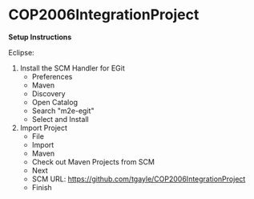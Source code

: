 # COP2006IntegrationProject

**Setup Instructions**

  Eclipse:
  1. Install the SCM Handler for EGit
      * Preferences
      * Maven 
      * Discovery 
      * Open Catalog
      * Search "m2e-egit"
      * Select and Install
  1. Import Project
      * File
      * Import
      * Maven
      * Check out Maven Projects from SCM
      * Next
      * SCM URL: https://github.com/tgayle/COP2006IntegrationProject
      * Finish